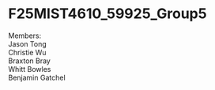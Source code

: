 # F25MIST4610_59925_Group5

Members: <br>
Jason Tong <br>
Christie Wu <br>
Braxton Bray <br>
Whitt Bowles <br>
Benjamin Gatchel <br>
